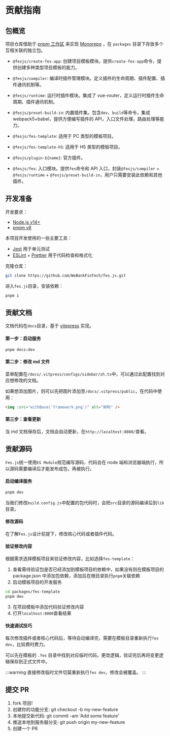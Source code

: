 # 贡献指南

<script setup>
import { withBase } from 'vitepress'
</script>

## 包概览

项目仓库借助于 [pnpm 工作区](https://pnpm.io/pnpm-workspace_yaml) 来实现 [ Monorepo](https://en.wikipedia.org/wiki/Monorepo) ，在 `packages` 目录下存放多个互相关联的独立包。

-   `@fesjs/create-fes-app`: 创建项目模板模块。提供`create-fes-app`命令，提供创建多种类型项目模板的能力。
-   `@fesjs/compiler`: 编译时插件管理模块。定义插件的生命周期、插件配置、插件通讯机制等。

-   `@fesjs/runtime`: 运行时插件模块。集成了 vue-router，定义运行时插件生命周期、插件通讯机制。

-   `@fesjs/preset-build-in`: 内置插件集。包含`dev`、`build`等命令，集成 webpack5+babel，提供方便编写插件的 API，入口文件处理，路由处理等能力。

-   `@fesjs/fes-template`: 适用于 PC 类型的模板项目。

-   `@fesjs/fes-template-h5`: 适用于 H5 类型的模板项目。

-   `@fesjs/plugin-${name}`: 官方插件。

-   `@fesjs/fes`: 入口模块。提供`fes`命令和 API 入口，封装`@fesjs/compiler` + `@fesjs/runtime` + `@fesjs/preset-build-in`，用户只需要安装此依赖和其他插件。

## 开发准备

开发要求：

-   [Node.js v14+](http://nodejs.org)
-   [pnpm v8](https://pnpm.io/)

本项目开发使用的一些主要工具：

-   [Jest](https://jestjs.io/) 用于单元测试
-   [ESLint](https://eslint.org/) + [Prettier](https://prettier.io/) 用于代码检查和格式化

克隆仓库：

```bash
git clone https://github.com/WeBankFinTech/fes.js.git
```

进入`fes.js`目录，安装依赖：

```bash
pnpm i
```

## 贡献文档

文档代码在`docs`目录，基于 [vitepress](https://vitepress.dev/guide/what-is-vitepress) 实现。

#### 第一步：启动服务

```bash
pnpm docs:dev
```

#### 第二步：修改 md 文件

菜单配置在`/docs/.vitpress/configs/sidebar/zh.ts`中，可以通过此配置找到对应想修改的文档。

如果想添加图片，则可以先把图片添加至`/docs/.vitpress/public`，在代码中使用：

```html
<img :src="withBase('framework.png')" alt="架构" />
```

#### 第三步：查看更新

当 md 文档保存后，文档会自动更新，在`http://localhost:8080/`查看。

## 贡献源码

`Fes.js`统一使用`ES Module`规范编写源码，代码会在 node 端和浏览器端执行，所以源码需要编译后才能发布成包，再被执行。

#### 启动编译服务

```bash
pnpm dev
```

当我们修改`build.config.js`中配置的包代码时，会把`src`目录的源码编译后到`lib`目录。

#### 修改源码

在了解`Fes.js`设计前提下，修改核心代码或者插件代码。

#### 验证修改内容

根据需求选择模板项目来验证修改内容，比如选择`fes-template`：

1. 查看需待验证包是否已经添加到模板项目的依赖中，如果没有则在模板项目的 package.json 中添加包依赖，添加后在根目录执行`pnpm`关联依赖
2. 启动模板项目的开发服务

```bash
cd packages/fes-template
pnpm dev
```

3. 在项目模板中添加代码验证修改内容
4. 打开`localhost:8000`查看结果

#### 快速调试技巧

每次修改插件或者核心代码后，等待自动编译完，需要在模板目录重新执行`fes dev`，比较费时费力。

可以先在模板的 `.fes` 目录中找到对应临时代码，更改逻辑，验证完后再将变更逻辑保存到正式文件中。

:::warning
直接修改临时文件切莫重新执行`fes dev`，修改会被覆盖。
:::

## 提交 PR

1. fork 项目!
2. 创建你的功能分支: git checkout -b my-new-feature
3. 本地提交新代码: git commit -am 'Add some feature'
4. 推送本地到服务器分支: git push origin my-new-feature
5. 创建一个 PR
